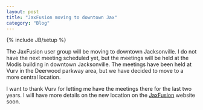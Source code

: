 ```yaml
---
layout: post
title: "JaxFusion moving to downtown Jax"
category: "Blog"
---
```

{% include JB/setup %}

The JaxFusion user group will be moving to downtown Jacksonville. I do not have the next meeting scheduled yet, but the meetings will be held at the Modis building in downtown Jacksonville. The meetings have been held at Vurv in the Deerwood parkway area, but we have decided to move to a more central location.

I want to thank Vurv for letting me have the meetings there for the last two years. I will have more details on the new location on the [JaxFusion](http://www.jaxfusion.org/) website soon.